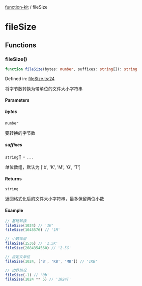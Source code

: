 [function-kit](index.md) / fileSize

# fileSize

## Functions

### fileSize()

```ts
function fileSize(bytes: number, suffixes: string[]): string
```

Defined in: [fileSize.ts:24](https://github.com/Xaviw/function-kit/blob/84d58cf5bffabbabf64b9123683e107f26af04ae/src/fileSize.ts#L24)

将字节数转换为带单位的文件大小字符串

#### Parameters

##### bytes

`number`

要转换的字节数

##### suffixes

`string`[] = `...`

单位数组，默认为 ['b', 'K', 'M', 'G', 'T']

#### Returns

`string`

返回格式化后的文件大小字符串，最多保留两位小数

#### Example

```ts
// 基础转换
fileSize(1024) // '1K'
fileSize(1048576) // '1M'

// 小数保留
fileSize(1536) // '1.5K'
fileSize(2684354560) // '2.5G'

// 自定义单位
fileSize(1024, ['B', 'KB', 'MB']) // '1KB'

// 边界情况
fileSize(-1) // '0b'
fileSize(1024 ** 5) // '1024T'
```
